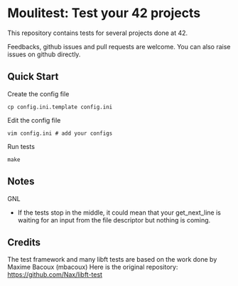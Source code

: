 # Moulitest: Test your 42 projects

This repository contains tests for several projects done at 42.

Feedbacks, github issues and pull requests are welcome. You can also raise issues on github directly.

Quick Start
---
Create the config file

	cp config.ini.template config.ini

Edit the config file

	vim config.ini # add your configs

Run tests
	
	make
	

Notes
---
GNL

* If the tests stop in the middle, it could mean that your get_next_line is waiting for an input from the file descriptor but nothing is coming.

Credits
---

The test framework and many libft tests are based on the work done by Maxime Bacoux (mbacoux)
Here is the original repository: https://github.com/Nax/libft-test
